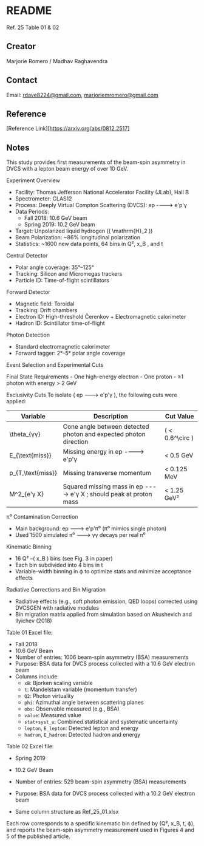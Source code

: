 # README

Ref. 25 Table 01 & 02

## Creator

Marjorie Romero / Madhav Raghavendra

## Contact

Email: [rdave8224@gmail.com](rdave8224@gmail.com), [marjoriemromero@gmail.com](marjoriemromero@gmail.com)

## Reference

\[Reference Link\]\[https://arxiv.org/abs/0812.2517]

## Notes

This study provides first measurements of the beam-spin asymmetry in DVCS with a lepton beam energy of over 10 GeV.

Experiment Overview

- Facility: Thomas Jefferson National Accelerator Facility (JLab), Hall B  
- Spectrometer: CLAS12  
- Process: Deeply Virtual Compton Scattering (DVCS): ep ----> e'p'γ 
- Data Periods:  
  - Fall 2018: 10.6 GeV beam  
  - Spring 2019: 10.2 GeV beam  
- Target: Unpolarized liquid hydrogen (\( \mathrm{H}_2 \))  
- Beam Polarization: ~86% longitudinal polarization  
- Statistics: ~1600 new data points, 64 bins in Q², x_B , and t 

Central Detector
- Polar angle coverage: 35°–125°
- Tracking: Silicon and Micromegas trackers
- Particle ID: Time-of-flight scintillators

Forward Detector
- Magnetic field: Toroidal
- Tracking: Drift chambers
- Electron ID: High-threshold Čerenkov + Electromagnetic calorimeter
- Hadron ID: Scintillator time-of-flight

Photon Detection
- Standard electromagnetic calorimeter
- Forward tagger: 2°–5° polar angle coverage

Event Selection and Experimental Cuts

   Final State Requirements
    - One high-energy electron
    - One proton
    - ≥1 photon with energy > 2 GeV

Exclusivity Cuts
To isolate \( ep ---> e'p'γ \), the following cuts were applied:

| Variable                 | Description                                                                                     | Cut Value          |
|------------------------  |-------------------------------------------------------------------------------------------------|--------------------|
|  \theta_{γγ}             | Cone angle between detected photon and expected photon direction                                | \( < 0.6^\circ \)   |
|  E_{\text{miss}}         | Missing energy in ep ----> e'p'γ                                                                |  < 0.5  GeV     |
|  p_{T,\text{miss}}       | Missing transverse momentum                                                                     |  < 0.125  MeV   |
|  M^2_{e'γ X}             | Squared missing mass in ep ----> e'γ X ; should peak at proton mass                             |  < 1.25 GeV²  |

π⁰ Contamination Correction
- Main background: ep ---> e'p'π⁰  (π⁰ mimics single photon)
- Used 1500 simulated π⁰ ---> γγ  decays per real π⁰

Kinematic Binning

- 16 Q² –\( x_B \) bins (see Fig. 3 in paper)
- Each bin subdivided into 4 bins in t
- Variable-width binning in ϕ to optimize stats and minimize acceptance effects

Radiative Corrections and Bin Migration

- Radiative effects (e.g., soft photon emission, QED loops) corrected using DVCSGEN with radiative modules
- Bin migration matrix applied from simulation based on Akushevich and Ilyichev (2018)


Table 01 Excel file:

- Fall 2018
- 10.6 GeV Beam
- Number of entries: 1006 beam-spin asymmetry (BSA) measurements
- Purpose: BSA data for DVCS process collected with a 10.6 GeV electron beam
- Columns include:
  - `xB`: Bjorken scaling variable
  - `t`: Mandelstam variable (momentum transfer)
  - `Q2`: Photon virtuality
  - `phi`: Azimuthal angle between scattering planes
  - `obs`: Observable measured (e.g., BSA)
  - `value`: Measured value
  - `stat+syst_u`: Combined statistical and systematic uncertainty
  - `lepton`, `E_lepton`: Detected lepton and energy
  - `hadron`, `E_hadron`: Detected hadron and energy

Table 02 Excel file:
- Spring 2019
- 10.2 GeV Beam

- Number of entries: 529 beam-spin asymmetry (BSA) measurements
- Purpose: BSA data for DVCS process collected with a 10.2 GeV electron beam
- Same column structure as Ref_25_01.xlsx

Each row corresponds to a specific kinematic bin defined by (Q², x_B, t, ϕ), and reports the beam-spin asymmetry measurement used in Figures 4 and 5 of the published article.
